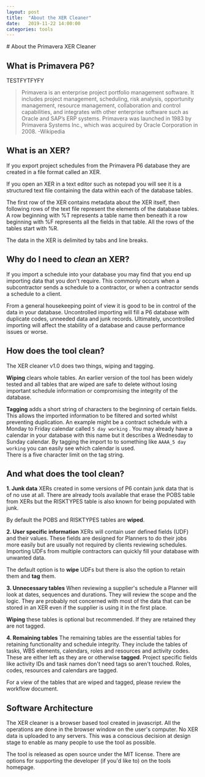 ```yaml
---
layout: post
title:  "About the XER Cleaner"
date:   2019-11-22 14:00:00
categories: tools
---
```

﻿# About the Primavera XER Cleaner

## What is Primavera P6?
TESTFYTFYFY

> Primavera is an enterprise project portfolio management software. It
> includes project management, scheduling, risk analysis, opportunity
> management, resource management, collaboration and control
> capabilities, and integrates with other enterprise software such as
> Oracle and SAP’s ERP systems. Primavera was launched in 1983 by
> Primavera Systems Inc., which was acquired by Oracle Corporation in
> 2008.
-Wikipedia
 

## What is an XER?
If you export project schedules from the Primavera P6 database they are created in a file format called an XER.
  
If you open an XER in a text editor such as notepad you will see it is a structured text file containing the data within each of the database tables.

The first row of the XER contains metadata about the XER itself, then following rows of the text file represent the elements of the database tables.  A row beginning with %T represents a table name then beneath it a row beginning with %F represents all the fields in that table.  All the rows of the tables start with %R.

The data in the XER is delimited by tabs and line breaks.
## Why do I need to *clean* an XER?
If you import a schedule into your database you may find that you end up importing data that you don't require.  This commonly occurs when a subcontractor sends a schedule to a contractor, or when a contractor sends a schedule to a client.

From a general housekeeping point of view it is good to be in control of the data in your database.  Uncontrolled importing will fill a P6 database with duplicate codes, unneeded data and junk records.  Ultimately, uncontrolled importing will affect the stability of a database and cause performance issues or worse.

## How does the tool clean?
The XER cleaner v1.0 does two things, wiping and tagging.
  
**Wiping** clears whole tables.  An earlier version of the tool has been widely tested and all tables that are wiped are safe to delete without losing important schedule information or compromising the integrity of the database.
  
**Tagging** adds a short string of characters to the beginning of certain fields.  This allows the imported information to be filtered and sorted whilst preventing duplication.
An example might be a contract schedule with a Monday to Friday calendar called `5 day working` .  You may already have a calendar in your database with this name but it describes a Wednesday to Sunday calendar.  By tagging the import to to something like `AAAA_5 day working` you can easily see which calendar is used.  
There is a five character limit on the tag string.

## And what does the tool clean?

**1. Junk data**
XERs created in some versions of P6 contain junk data that is of no use at all.  There are already tools available that erase the POBS table from XERs but the RISKTYPES table is also known for being populated with junk.

By default the POBS and RISKTYPES tables are **wiped**.

**2. User specific information**
XERs will contain user defined fields (UDF) and their values.  These fields are designed for Planners to do their jobs more easily but are usually not required by clients reviewing schedules.  Importing UDFs from multiple contractors can quickly fill your database with unwanted data.

The default option is to **wipe** UDFs but there is also the option to retain them and **tag** them.
 
**3. Unnecessary tables**
When reviewing a supplier's schedule a Planner will look at dates, sequences and durations.  They will review the scope and the logic.  They are probably not concerned with most of the data that can be stored in an XER even if the supplier is using it in the first place.

**Wiping** these tables is optional but recommended.  If they are retained they are not tagged.

**4. Remaining tables**
The remaining tables are the essential tables for retaining functionality and schedule integrity.  They include the tables of tasks, WBS elements, calendars, roles and resources and activity codes.  These are either left as they are or otherwise **tagged**.  Project specific fields like activity IDs and task names don't need tags so aren't touched.  Roles, codes, resources and calendars are tagged.

For a view of the tables that are wiped and tagged, please review the workflow document.

## Software Architecture
The XER cleaner is a browser based tool created in javascript.  All the operations are done in the browser window on the user's computer.  No XER data is uploaded to any servers.  This was a conscious decision at design stage to enable as many people to use the tool as possible.

The tool is released as open source under the MIT license.  There are options for supporting the developer (if you'd like to) on the tools homepage.

